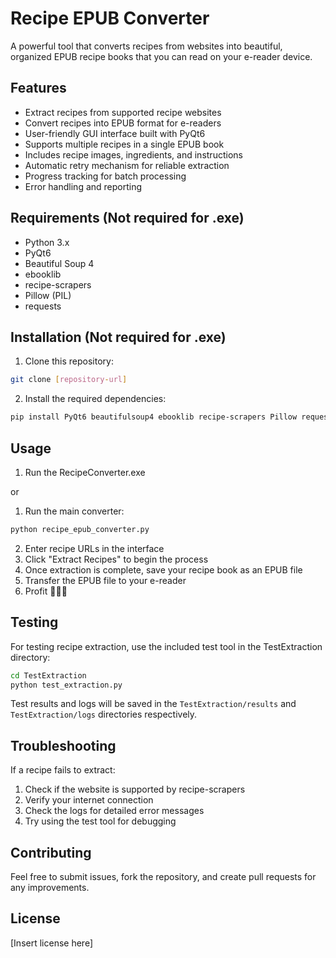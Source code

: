 # Recipe EPUB Converter

A powerful tool that converts recipes from websites into beautiful, organized EPUB recipe books that you can read on your e-reader device.

## Features

- Extract recipes from supported recipe websites
- Convert recipes into EPUB format for e-readers
- User-friendly GUI interface built with PyQt6
- Supports multiple recipes in a single EPUB book
- Includes recipe images, ingredients, and instructions
- Automatic retry mechanism for reliable extraction
- Progress tracking for batch processing
- Error handling and reporting

## Requirements (Not required for .exe)

- Python 3.x
- PyQt6
- Beautiful Soup 4
- ebooklib
- recipe-scrapers
- Pillow (PIL)
- requests

## Installation (Not required for .exe)

1. Clone this repository:
```bash
git clone [repository-url]
```

2. Install the required dependencies:
```bash
pip install PyQt6 beautifulsoup4 ebooklib recipe-scrapers Pillow requests
```

## Usage

1. Run the RecipeConverter.exe

or

1. Run the main converter:
```bash
python recipe_epub_converter.py
```

2. Enter recipe URLs in the interface
3. Click "Extract Recipes" to begin the process
4. Once extraction is complete, save your recipe book as an EPUB file
5. Transfer the EPUB file to your e-reader
6. Profit 💸💸💸

## Testing

For testing recipe extraction, use the included test tool in the TestExtraction directory:

```bash
cd TestExtraction
python test_extraction.py
```

Test results and logs will be saved in the `TestExtraction/results` and `TestExtraction/logs` directories respectively.

## Troubleshooting

If a recipe fails to extract:
1. Check if the website is supported by recipe-scrapers
2. Verify your internet connection
3. Check the logs for detailed error messages
4. Try using the test tool for debugging

## Contributing

Feel free to submit issues, fork the repository, and create pull requests for any improvements.

## License

[Insert license here]
